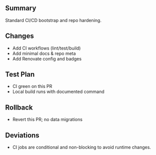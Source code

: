 ## Summary
Standard CI/CD bootstrap and repo hardening.

## Changes
- Add CI workflows (lint/test/build)
- Add minimal docs & repo meta
- Add Renovate config and badges

## Test Plan
- CI green on this PR
- Local build runs with documented command

## Rollback
- Revert this PR; no data migrations

## Deviations
- CI jobs are conditional and non-blocking to avoid runtime changes.
